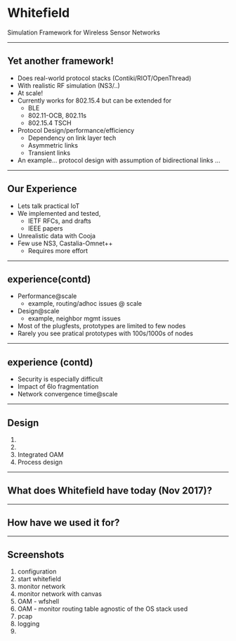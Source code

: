 # Whitefield

Simulation Framework for Wireless Sensor Networks

---
## Yet another framework!

- Does real-world protocol stacks (Contiki/RIOT/OpenThread)
- With realistic RF simulation (NS3/..)
- At scale!
- Currently works for 802.15.4 but can be extended for
    - BLE
    - 802.11-OCB, 802.11s
    - 802.15.4 TSCH
- Protocol Design/performance/efficiency
    - Dependency on link layer tech
    - Asymmetric links
    - Transient links
- An example... protocol design with assumption of bidirectional links ...

---

## Our Experience
- Lets talk practical IoT
- We implemented and tested,
    - IETF RFCs, and drafts
    - IEEE papers
- Unrealistic data with Cooja
- Few use NS3, Castalia-Omnet++
    - Requires more effort

---

## experience(contd)
- Performance@scale
    - example, routing/adhoc issues @ scale
- Design@scale
    - example, neighbor mgmt issues
- Most of the plugfests, prototypes are limited to few nodes
- Rarely you see pratical prototypes with 100s/1000s of nodes

---

## experience (contd)
- Security is especially difficult
- Impact of 6lo fragmentation
- Network convergence time@scale

---

## Design
1.
2.
3. Integrated OAM
4. Process design

---
## What does Whitefield have today (Nov 2017)?

---
## How have we used it for?

---
## Screenshots
1. configuration
2. start whitefield
3. monitor network
4. monitor network with canvas
5. OAM - wfshell 
6. OAM - monitor routing table agnostic of the OS stack used
7. pcap
8. logging
9. 
